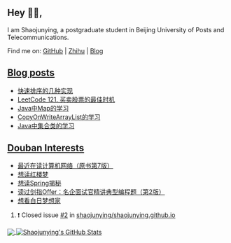 ## Hey 👋🏻,

I am Shaojunying, a postgraduate student in Beijing University of Posts and Telecommunications.

Find me on: [GitHub](https://github.com/shaojunying) | [Zhihu](https://www.zhihu.com/people/shaojunying) | [Blog](https://shaojunying.github.io/)

## <a href="https://shaojunying.github.io/" target="_blank">Blog posts</a>
<!-- BLOG-POST-LIST:START -->
- [快速排序的几种实现](https://shaojunying.github.io/2020/11/17/%E5%BF%AB%E9%80%9F%E6%8E%92%E5%BA%8F%E7%9A%84%E5%87%A0%E7%A7%8D%E5%AE%9E%E7%8E%B0/)
- [LeetCode 121. 买卖股票的最佳时机](https://shaojunying.github.io/2020/11/08/LeetCode-121-%E4%B9%B0%E5%8D%96%E8%82%A1%E7%A5%A8%E7%9A%84%E6%9C%80%E4%BD%B3%E6%97%B6%E6%9C%BA/)
- [Java中Map的学习](https://shaojunying.github.io/2020/11/03/Java%E4%B8%ADMap%E7%9A%84%E5%AD%A6%E4%B9%A0/)
- [CopyOnWriteArrayList的学习](https://shaojunying.github.io/2020/11/03/CopyOnWriteArrayList%E7%9A%84%E5%AD%A6%E4%B9%A0/)
- [Java中集合类的学习](https://shaojunying.github.io/2020/11/03/Java%E4%B8%AD%E9%9B%86%E5%90%88%E7%B1%BB%E7%9A%84%E5%AD%A6%E4%B9%A0/)
<!-- BLOG-POST-LIST:END -->

## <a href="https://www.douban.com/people/155360876/" target="_blank">Douban Interests</a>
<!-- douban:START -->
- [最近在读计算机网络（原书第7版）](https://book.douban.com/subject/30280001/)
- [想读红楼梦](https://book.douban.com/subject/1007305/)
- [想读Spring揭秘](https://book.douban.com/subject/3897837/)
- [读过剑指Offer：名企面试官精讲典型编程题（第2版）](https://book.douban.com/subject/27008702/)
- [想看白日梦想家](http://movie.douban.com/subject/2133323/)
<!-- douban:END -->

<!--START_SECTION:activity-->
1. ❗️ Closed issue [#2](https://github.com/shaojunying/shaojunying.github.io/issues/2) in [shaojunying/shaojunying.github.io](https://github.com/shaojunying/shaojunying.github.io)
<!--END_SECTION:activity-->


<a href="https://github.com/shaojunying">
  <img align="center" src="https://github-readme-stats.codestackr.vercel.app/api/top-langs/?username=shaojunying&hide=css,html" />
</a>

<a href="https://github.com/shaojunying">
  <img align="center" src="https://github-readme-stats.codestackr.vercel.app/api?username=shaojunying&show_icons=true" alt="Shaojunying's GitHub Stats" />
</a>
